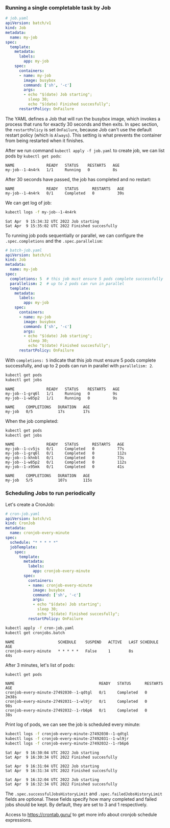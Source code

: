 ### Running a single completable task by Job

```yaml
# job.yaml
apiVersion: batch/v1
kind: Job
metadata:
  name: my-job
spec:
  template:
    metadata:
      labels:
        app: my-job
    spec:
      containers:
      - name: my-job
        image: busybox
        command: ['sh', '-c']
        args: 
        - echo "$(date) Job starting";
          sleep 30;
          echo "$(date) Finished succesfully";
      restartPolicy: OnFailure
```

The YAML defines a Job that will run the busybox image, which invokes a process that runs for exactly 30 seconds and then exits. In spec section, the `restartPolicy` is set `OnFailure`, because Job can't use the default restart policy (which is `Always`). This setting is what prevents the container from being restarted when it finishes.

After we run command `kubectl apply -f job.yaml` to create job, we can list pods by `kubectl get pods`:

```
NAME              READY   STATUS    RESTARTS   AGE
my-job--1-4n4rk   1/1     Running   0          8s
```

After 30 seconds have passed, the job has completed and no restart:

```
NAME              READY   STATUS      RESTARTS   AGE
my-job--1-4n4rk   0/1     Completed   0          39s
```

We can get log of job:

```sh
kubectl logs -f my-job--1-4n4rk
```

```
Sat Apr  9 15:34:32 UTC 2022 Job starting
Sat Apr  9 15:35:02 UTC 2022 Finished succesfully
```

To running job pods sequentially or parallel, we can configure the `.spec.completions` and the `.spec.parallelism`:

```yaml
# batch-job.yaml
apiVersion: batch/v1
kind: Job
metadata:
  name: my-job
spec:
  completions: 5  # this job must ensure 5 pods complete successfully
  parallelism: 2  # up to 2 pods can run in parallel
  template:
    metadata:
      labels:
        app: my-job
    spec:
      containers:
      - name: my-job
        image: busybox
        command: ['sh', '-c']
        args: 
        - echo "$(date) Job starting";
          sleep 30;
          echo "$(date) Finished succesfully";
      restartPolicy: OnFailure
```

With `completions: 5` indicate that this job must ensure 5 pods complete successfully, and up to 2 pods can run in parallel with `parallelism: 2`.

```sh
kubectl get pods
kubectl get jobs
```

```
NAME              READY   STATUS    RESTARTS   AGE
my-job--1-grq6l   1/1     Running   0          9s
my-job--1-w85p2   1/1     Running   0          9s

NAME     COMPLETIONS   DURATION   AGE
my-job   0/5           17s        17s
```

When the job completed:

```sh
kubectl get pods
kubectl get jobs
```

```
NAME              READY   STATUS      RESTARTS   AGE
my-job--1-cv5js   0/1     Completed   0          77s
my-job--1-grq6l   0/1     Completed   0          112s
my-job--1-khnbl   0/1     Completed   0          73s
my-job--1-w85p2   0/1     Completed   0          112s
my-job--1-x95mk   0/1     Completed   0          41s

NAME     COMPLETIONS   DURATION   AGE
my-job   5/5           107s       115s
```

### Scheduling Jobs to run periodically

Let's create a CronJob:

```yaml
# cron-job.yaml
apiVersion: batch/v1
kind: CronJob
metadata:
  name: cronjob-every-minute
spec:
  schedule: "* * * * *"
  jobTemplate:
    spec:
      template:
        metadata:
          labels:
            app: cronjob-every-minute
        spec:
          containers:
          - name: cronjob-every-minute
            image: busybox
            command: ['sh', '-c']
            args: 
            - echo "$(date) Job starting";
              sleep 30;
              echo "$(date) Finished succesfully";
          restartPolicy: OnFailure
```

```sh
kubectl apply -f cron-job.yaml
kubectl get cronjobs.batch
```

```
NAME                   SCHEDULE    SUSPEND   ACTIVE   LAST SCHEDULE   AGE
cronjob-every-minute   * * * * *   False     1        8s              44s
```

After 3 minutes, let's list of pods:

```sh
kubectl get pods
```

```
NAME                                     READY   STATUS      RESTARTS   AGE
cronjob-every-minute-27492030--1-qdtgl   0/1     Completed   0          2m38s
cronjob-every-minute-27492031--1-wl9jr   0/1     Completed   0          98s
cronjob-every-minute-27492032--1-rb6p6   0/1     Completed   0          38s
```

Print log of pods, we can see the job is scheduled every minute:

```sh
kubectl logs -f cronjob-every-minute-27492030--1-qdtgl
kubectl logs -f cronjob-every-minute-27492031--1-wl9jr
kubectl logs -f cronjob-every-minute-27492032--1-rb6p6
```

```
Sat Apr  9 16:30:04 UTC 2022 Job starting
Sat Apr  9 16:30:34 UTC 2022 Finished succesfully

Sat Apr  9 16:31:04 UTC 2022 Job starting
Sat Apr  9 16:31:34 UTC 2022 Finished succesfully

Sat Apr  9 16:32:04 UTC 2022 Job starting
Sat Apr  9 16:32:34 UTC 2022 Finished succesfully
```

The `.spec.successfulJobsHistoryLimit` and `.spec.failedJobsHistoryLimit` fields are optional. These fields specify how many completed and failed jobs should be kept. By default, they are set to 3 and 1 respectively.

Access to https://crontab.guru/ to get more info about cronjob schedule expressions.
